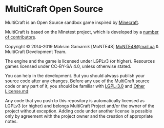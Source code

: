 MultiCraft Open Source
======================

MultiCraft is an Open Source sandbox game inspired by [Minecraft](https://minecraft.net/).

MultiCraft is based on the Minetest project, which is developed by a [number of contributors](https://github.com/minetest/minetest/graphs/contributors).

Copyright © 2014-2019 Maksim Gamarnik [MoNTE48] <MoNTE48@mail.ua> & MultiCraft Development Team.

The engine and the game is licensed under LGPLv3 (or higher). Resources games licensed under CC-BY-SA 4.0, unless otherwise stated.

You can help in the development. But you should always publish your source code after any changes.
Before any use of the MultiCraft source code or any part of it, you should be familiar with [LGPL-3.0](doc/LGPL-3.0.md) and [Other License.md](doc/Other%20License.md)

Any code that you push to this repository is automatically licensed as LGPLv3 (or higher) and belongs MultiCraft Project and/or the owner of the project without exception.
Adding code under another license is possible only by agreement with the project owner and the creation of appropriate notes.